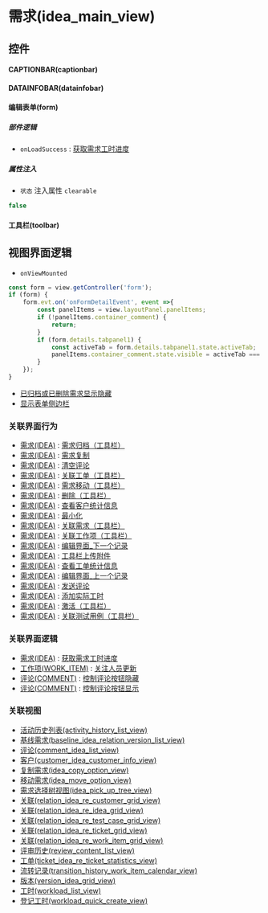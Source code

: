# 需求(idea_main_view)  <!-- {docsify-ignore-all} -->



## 控件
#### CAPTIONBAR(captionbar)
#### DATAINFOBAR(datainfobar)
#### 编辑表单(form)

##### 部件逻辑
* `onLoadSuccess` : [获取需求工时进度](module/ProdMgmt/idea/uilogic/get_workload_schedule)

##### 属性注入
* `状态` 注入属性 `clearable`

```javascript
false
```
#### 工具栏(toolbar)

## 视图界面逻辑
* `onViewMounted`
```javascript
const form = view.getController('form');
if (form) {
    form.evt.on('onFormDetailEvent', event =>{
        const panelItems = view.layoutPanel.panelItems;
        if (!panelItems.container_comment) {
            return;
        }
        if (form.details.tabpanel1) {
            const activeTab = form.details.tabpanel1.state.activeTab;
            panelItems.container_comment.state.visible = activeTab === 'tabpage1';
        }
    });
}
```
  * [已归档或已删除需求显示隐藏](module/ProdMgmt/idea/uilogic/archived_or_deleted_visible)
  * [显示表单侧边栏](module/ProdMgmt/idea/uilogic/show_form_sidebar)


### 关联界面行为
  * [需求(IDEA)](module/ProdMgmt/idea) : [需求归档（工具栏）](module/ProdMgmt/idea#界面行为)
  * [需求(IDEA)](module/ProdMgmt/idea) : [需求复制](module/ProdMgmt/idea#界面行为)
  * [需求(IDEA)](module/ProdMgmt/idea) : [清空评论](module/ProdMgmt/idea#界面行为)
  * [需求(IDEA)](module/ProdMgmt/idea) : [关联工单（工具栏）](module/ProdMgmt/idea#界面行为)
  * [需求(IDEA)](module/ProdMgmt/idea) : [需求移动（工具栏）](module/ProdMgmt/idea#界面行为)
  * [需求(IDEA)](module/ProdMgmt/idea) : [删除（工具栏）](module/ProdMgmt/idea#界面行为)
  * [需求(IDEA)](module/ProdMgmt/idea) : [查看客户统计信息](module/ProdMgmt/idea#界面行为)
  * [需求(IDEA)](module/ProdMgmt/idea) : [最小化](module/ProdMgmt/idea#界面行为)
  * [需求(IDEA)](module/ProdMgmt/idea) : [关联需求（工具栏）](module/ProdMgmt/idea#界面行为)
  * [需求(IDEA)](module/ProdMgmt/idea) : [关联工作项（工具栏）](module/ProdMgmt/idea#界面行为)
  * [需求(IDEA)](module/ProdMgmt/idea) : [编辑界面_下一个记录](module/ProdMgmt/idea#界面行为)
  * [需求(IDEA)](module/ProdMgmt/idea) : [工具栏上传附件](module/ProdMgmt/idea#界面行为)
  * [需求(IDEA)](module/ProdMgmt/idea) : [查看工单统计信息](module/ProdMgmt/idea#界面行为)
  * [需求(IDEA)](module/ProdMgmt/idea) : [编辑界面_上一个记录](module/ProdMgmt/idea#界面行为)
  * [需求(IDEA)](module/ProdMgmt/idea) : [发送评论](module/ProdMgmt/idea#界面行为)
  * [需求(IDEA)](module/ProdMgmt/idea) : [添加实际工时](module/ProdMgmt/idea#界面行为)
  * [需求(IDEA)](module/ProdMgmt/idea) : [激活（工具栏）](module/ProdMgmt/idea#界面行为)
  * [需求(IDEA)](module/ProdMgmt/idea) : [关联测试用例（工具栏）](module/ProdMgmt/idea#界面行为)

### 关联界面逻辑
  * [需求(IDEA)](module/ProdMgmt/idea) : [获取需求工时进度](module/ProdMgmt/idea/uilogic/get_workload_schedule)
  * [工作项(WORK_ITEM)](module/ProjMgmt/work_item) : [关注人员更新](module/ProjMgmt/work_item/uilogic/attention_personnel_update)
  * [评论(COMMENT)](module/Base/comment) : [控制评论按钮隐藏](module/Base/comment/uilogic/comment_icon_hidden)
  * [评论(COMMENT)](module/Base/comment) : [控制评论按钮显示](module/Base/comment/uilogic/comment_icon_show)

### 关联视图
  * [活动历史列表(activity_history_list_view)](app/view/activity_history_list_view)
  * [基线需求(baseline_idea_relation_version_list_view)](app/view/baseline_idea_relation_version_list_view)
  * [评论(comment_idea_list_view)](app/view/comment_idea_list_view)
  * [客户(customer_idea_customer_info_view)](app/view/customer_idea_customer_info_view)
  * [复制需求(idea_copy_option_view)](app/view/idea_copy_option_view)
  * [移动需求(idea_move_option_view)](app/view/idea_move_option_view)
  * [需求选择树视图(idea_pick_up_tree_view)](app/view/idea_pick_up_tree_view)
  * [关联(relation_idea_re_customer_grid_view)](app/view/relation_idea_re_customer_grid_view)
  * [关联(relation_idea_re_idea_grid_view)](app/view/relation_idea_re_idea_grid_view)
  * [关联(relation_idea_re_test_case_grid_view)](app/view/relation_idea_re_test_case_grid_view)
  * [关联(relation_idea_re_ticket_grid_view)](app/view/relation_idea_re_ticket_grid_view)
  * [关联(relation_idea_re_work_item_grid_view)](app/view/relation_idea_re_work_item_grid_view)
  * [评审历史(review_content_list_view)](app/view/review_content_list_view)
  * [工单(ticket_idea_re_ticket_statistics_view)](app/view/ticket_idea_re_ticket_statistics_view)
  * [流转记录(transition_history_work_item_calendar_view)](app/view/transition_history_work_item_calendar_view)
  * [版本(version_idea_grid_view)](app/view/version_idea_grid_view)
  * [工时(workload_list_view)](app/view/workload_list_view)
  * [登记工时(workload_quick_create_view)](app/view/workload_quick_create_view)

<script>
 const { createApp } = Vue
  createApp({
    data() {
      return {

      }
    }
  }).use(ElementPlus).mount('#app')
</script>